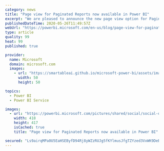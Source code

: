 ```yaml
---
category: news
title: "Page view for Paginated Reports now available in Power BI"
excerpt: "We are pleased to announce the new page view option for Paginated Reports is now available in the Power BI service."
publishedDateTime: 2020-05-26T11:49:57Z
webUrl: "https://powerbi.microsoft.com/en-us/blog/page-view-for-paginated-reports-now-available-in-power-bi/"
type: article
quality: 99
heat: 99
published: true

provider:
  name: Microsoft
  domain: microsoft.com
  images:
    - url: "https://smartableai.github.io/microsoft-power-bi/assets/images/organizations/microsoft.com-50x50.jpg"
      width: 50
      height: 50

topics:
  - Power BI
  - Power BI Service

images:
  - url: "https://powerbi.microsoft.com/pictures/shared/social/social-default-image.png"
    width: 418
    height: 417
    isCached: true
    title: "Page view for Paginated Reports now available in Power BI"

secured: "Ls9airqMPa0U5EaHSEByfD94Rj8yWZzRUJg5fKYlmusJfgTZYzed3VxWK9DeB2VBJmncH2OnFuhUhCQKqHxoK0HdDZcIm1t7KG50nGAPeOcJN1DK1uxKZ3F+2G3rwoaS5ZOV4ejQAvtpTji7N3roTMG5X5xTgKNPJgxJnBw7e5YL30ljloNt+IdW2apNFg7f7cVC9hWsC+dnNjzLgLsEa/hc32fXWTuTKM/uQA/C+xoriFHOt+F0V66ex1EnLE/Scg9M1v9nzE+fZNW37PNVlDiJKxG1u7DXw7tBlID+tVZq57UxritI5xbjGl7ENiijeuyDkHaphcUj3yIShQM3Dw==;tH5nxR9Xm8egfk8vZKUKWQ=="
---
```


